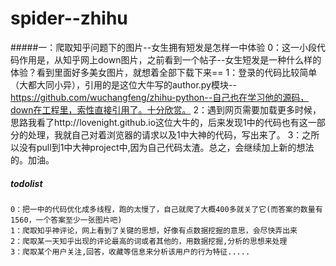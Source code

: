 # spider--zhihu
#####一：爬取知乎问题下的图片--女生拥有短发是怎样一中体验
    0：这一小段代码作用是，从知乎网上down图片，之前看到一个帖子--女生短发是一种什么样的体验？看到里面好多美女图片，就想着全部下载下来==
    1：登录的代码比较简单（大都大同小异），引用的是这位大牛写的author.py模块--https://github.com/wuchangfeng/zhihu-python--自己也在学习他的源码，down在工程里，索性直接引用了。十分欣赏。
    2：遇到网页需要加载更多时候，思路我看了http://lovenight.github.io这位大牛的，后来发现1中的代码也有这一部分的处理，我就自己对着浏览器的请求以及1中大神的代码，写出来了。
    3：之所以没有pull到1中大神project中,因为自己代码太渣。总之，会继续加上新的想法的。加油。
##### todolist
    0：把一中的代码优化成多线程，跑的太慢了，自己就爬了大概400多就关了它(而答案的数量有1560，一个答案至少一张图片吧)
    1：爬取知乎神评论，网上看到了关键的思想，好像有点数据挖掘的意思，会尽快弄出来
    2：爬取某一天知乎出现的评论最高的词或者其他的，用数据挖掘,分析的思想来处理
    3：爬取某个用户关注,回答，收藏等信息来分析该用户的行为特征.....
